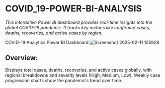 # COVID_19-POWER-BI-ANALYSIS
*This interactive Power BI dashboard provides real-time insights into the global COVID-19 pandemic. It tracks key metrics like confirmed cases, deaths, recoveries, and active cases by region.*

COVID-19 Analytics Power BI Dashboard
![Screenshot 2025-02-11 125928](https://github.com/user-attachments/assets/6723e5f2-3ba4-4444-9845-1d288e1d02d2)

## Overview:
Displays total cases, deaths, recoveries, and active cases globally, with regional breakdowns and severity levels (High, Medium, Low). Weekly case progression charts show the pandemic's trend over time.




